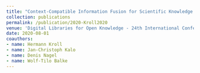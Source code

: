 ```yaml
---
title: "Context-Compatible Information Fusion for Scientific Knowledge Graphs"
collection: publications
permalink: /publication/2020-Kroll2020
venue: 'Digital Libraries for Open Knowledge - 24th International Conference on Theory and Practice of Digital Libraries, TPDL 2020, Lyon, France, August 25-27, 2020, Proceedings'
date: 2020-08-01
coauthors:
- name: Hermann Kroll
- name: Jan-Christoph Kalo
- name: Denis Nagel
- name: Wolf-Tilo Balke
---
```

